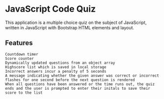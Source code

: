 # JavaScript Code Quiz

This application is a multiple choice quiz on the subject of JavaScript, written in JavaScript with Bootstrap HTML elements and layout.

## Features

```
Countdown timer
Score counter
Dynamically updated questions from an object array
Highscore list which is saved in local storage
Incorrect answers incur a penalty of 5 seconds
A message indicating whether the given answer was correct or incorrect flashes for one second before the next question is rendered
When all questions have been answered or the time runs out, the quiz ends and the user is prompted to enter their initals to save their score to the list
```
